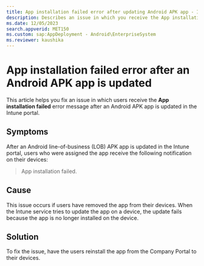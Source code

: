```yaml
---
title: App installation failed error after updating Android APK app - Intune
description: Describes an issue in which you receive the App installation failed error message after an Android APK app is updated in the Intune portal. This issue occurs if you have removed the app from the device.
ms.date: 12/05/2023
search.appverid: MET150
ms.custom: sap:AppDeployment - Android\EnterpriseSystem
ms.reviewer: kaushika
---
```

# App installation failed error after an Android APK app is updated

This article helps you fix an issue in which users receive the **App installation failed** error message after an Android APK app is updated in the Intune portal.

## Symptoms

After an Android line-of-business (LOB) APK app is updated in the Intune portal, users who were assigned the app receive the following notification on their devices:

> App installation failed.

## Cause

This issue occurs if users have removed the app from their devices. When the Intune service tries to update the app on a device, the update fails because the app is no longer installed on the device.

## Solution

To fix the issue, have the users reinstall the app from the Company Portal to their devices.
